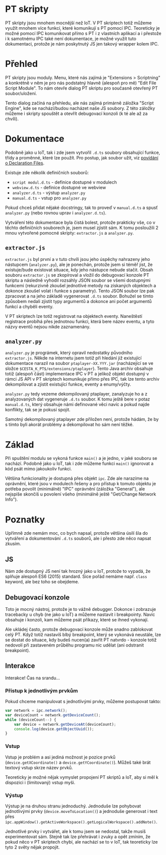 # PT skripty
PT skripty jsou mnohem mocnější než IoT. V PT skriptech totiž můžeme využít mnohem více funkcí, které komunikují s PT pomocí IPC. Teoreticky je možné pomocí IPC komunikovat přímo s PT i z vlastních aplikací a i přestože i k samotnému IPC také není dokumentace, je možné využít tuto dokumentaci, protože je nám poskytnutý JS jen takový wrapper kolem IPC.

# Přehled
PT skripty jsou moduly. Menu, které nás zajímá je "Extensions > Scriptning" a konkrétně v něm je pro nás podstatný hlavně (alespoň pro mě) "Edit File Script Module". To nám otevře dialog PT skriptu pro současně otevřený PT soubor/uložení.

Tento dialog začíná na přehledu, ale nás zajímá primárně záložka "Script Engine", kde se nachází/budou nacházet naše JS soubory. Z této záložky můžeme i skripty spouštět a otevřít debugovací konzoli (k té ale až za chvíli).

# Dokumentace
Podobně jako u IoT, tak i zde jsem vytvořil `.d.ts` soubory obsahující funkce, třídy a proměnné, které lze použít. Pro postup, jak soubor užít, viz [povídání o Declaration Files](../Declaration%20files.md).

Existuje zde několik definičních souborů:
- `script modul.d.ts` - definice dostupné v modulech
- `webview.d.ts` - definice dostupné ve webview
- `analyzer.d.ts` - výstup `analyzer.py`
- `manual.d.ts` - vstup pro `analyzer.py`

Pokud chceš přidat nějaké docstringy, tak to proveď v `manual.d.ts` a spusť `analyzer.py` (nebo rovnou uprav i `analyzer.d.ts`).

Vytváření této dokumentace byla čistá bolest, protože prakticky vše, co v těchto definičních souborech je, jsem musel zjistit sám. K tomu posloužili 2 mnou vytvořené pomocné skripty: `extractor.js` a `analyzer.py`.

## `extractor.js`
`extractor.js` byl první a v tuto chvíli jsou jeho úspěchy nahrazeny jeho nástupcem (`analyzer.py`), ale je ponechán, protože jsem si téměř jist, že existuje/bude existovat situace, kdy jeho nástupce nebude stačit. Obsah souboru `extractor.js` se zkopíroval a vložil do debugovací konzole PT skriptu a následně vyhodil rozsáhly JSON soubor se všemi dostupnými funkcemi (rekurzivně zkoušel jednotlivé metody na získaných objektech a dokonce zkoušel volat i funkce s parametry). Tento JSON soubor lze pak zpracovat a na jeho základě vygenerovat `.d.ts` soubor. Bohužel se tímto způsobem nedali zjistit typy argumentů a dokonce ani počet argumentů funkcí a chyběli eventy.

V PT skriptech lze totiž registrovat na objektech eventy. Naneštěstí registrace probíhá přes jednotnou funkci, která bere název eventu, a tyto názvy eventů nejsou nikde zaznamenány.

## `analyzer.py`
`analyzer.py` je prográmek, který opravil nedostatky původního `extractor.js`. Někde na internetu jsem totiž při hledání již existující dokumentace narazil na soubor `ptaplayer-XX.YYY.jar` (nacházející se ve složce `$CESTA_K_PT$/extensions/ptaplayer`). Tento Java archiv obsahuje totiž (alespoň část) implementace IPC v PT a jelikož objekt dostupný v rámci JS API v PT skriptech komunikuje přímo přes IPC, tak lze tento archiv dekompilovat a zjistit existující funkce, eventy a enumy/výčty.

`analyzer.py` tedy vezeme dekompilovaný ptaplayer, zanalyzuje ho a z analyzovaných dat vygeneruje `.d.ts` soubor. K tomu ještě bere v potaz `manual.d.ts`, který obsahuje námi definované věci navíc a pokud najde konflikty, tak se je pokusí spojit.

Samotný dekompilovaný ptaplayer zde přiložen není, protože hádám, že by s tímto byli akorát problémy a dekompilovat ho sám není těžké.

# Základ
Při spuštění modulu se vykoná funkce `main()` a je jedno, v jaké souboru se nachází. Podobně jako u IoT, tak i zde můžeme funkci `main()` ignorovat a kód psát mimo jakoukoliv funkci.

Většina funkcionality je dostupná přes objekt `ipc`. Zde ale narazíme na oprávnění, které jsou v modulech řešeny a pro přístup k tomuto objektu je potřeba povolit (minimálně) "IPC" oprávnění (záložka "General"), ale nejspíše skončíš u povolení všeho (minimálně ještě "Get/Change Network Info").

# Poznatky
Upřímně zde nemám moc, co bych napsal, protože většina úsilí šla do vytváření a dokumentování `.d.ts` souborů, ale i přesto zde něco napsat zkusím.

## JS
Nám zde dostupný JS není tak hrozný jako u IoT, protože to vypadá, že splňuje alespoň ES6 (2015) standard. Sice pořád nemáme např. `class` keyword, ale bez toho se obejdeme.

## Debugovací konzole
Toto je mocný nástroj, protože je to vážně debugger. Dokonce i zobrazuje tracebacky u chyb (ne jako u IoT) a můžeme nastavit i breakpointy. Navíc obsahuje i konzoli, kam můžeme psát příkazy, které se ihned vykonají.

Ale ukládej často, protože debugovací konzole může snadno zablokovat celý PT. Když totiž nastavíš blbý breakpoint, který se vykonává neustále, lze se dostat do situace, kdy budeš nucen(a) zavřít PT natvrdo - konzole totiž nedovolí při zastaveném průběhu programu nic udělat (ani odstranit breakpoint).

## Interakce
Interakce! Čas na srandu...

### Přístup k jednotlivým prvkům
Pokud chceme manipulovat s jednotlivými prvky, můžeme postupovat takto:
```js
var network = ipc.network();
var deviceCount = network.getDeviceCount();
while (deviceCount--) {
    var device = network.getDeviceAt(deviceCount);
    console.log(device.getObjectUuid());
}
```

### Vstup
Vstup je problém a asi jediná možnost je pozice prvků (`device.getXCoordinate()` a `device.getYCoordinate()`). Můžeš také brát textový vstup skrze název prvků.

Teoreticky je možné nějak vymyslet propojení PT skriptů a IoT, aby si měl k dispozici i (limitovaný) vstup myši.

### Výstup
Výstup je na druhou stranu jednoduchý. Jednoduše lze pohybovat jednotlivými prvky (`device.moveToLocation()`) a jednoduše generovat i text přes `ipc.appWindow().getActiveWorkspace().getLogicalWorkspace().addNote()`.

Jednotlivé prvky i vytvářet, ale k tomu jsem se nedostal, takže musíš experimentovat sám. Stejně tak lze přehrávat i zvuky a opět zmíním, že pokud něco v PT skriptech chybí, ale nachází se to v IoT, tak teoreticky lze tyto 2 světy nějak propojit.
